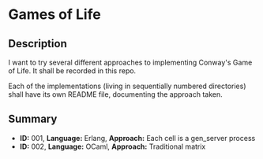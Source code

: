 Games of Life
=============


Description
-----------
I want to try several different approaches to implementing Conway's Game of
Life. It shall be recorded in this repo.

Each of the implementations (living in sequentially numbered directories) shall
have its own README file, documenting the approach taken.


Summary
-------
* __ID:__ 001,
  __Language:__ Erlang,
  __Approach:__ Each cell is a gen_server process
* __ID:__ 002,
  __Language:__ OCaml,
  __Approach:__ Traditional matrix

